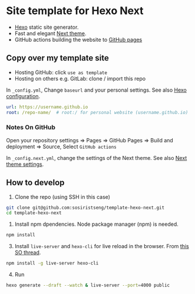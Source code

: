 # Site template for Hexo Next

- [Hexo](https://hexo.io/zh-tw/) static site generator.
- Fast and elegant [Next theme](https://theme-next.js.org/).
- GitHub actions building the website to [GitHub pages](https://pages.github.com/)

## Copy over my template site

- Hosting GitHub: click `use as template`
- Hosting on others e.g. GitLab: clone / import this repo

In `_config.yml`, Change `baseurl` and your personal settings. See also [Hexo configuration](https://hexo.io/docs/configuration.html).
```yml _config.yml
url: https://username.github.io
root: /repo-name/  # root:/ for personal website (username.github.io)
```

### Notes On GitHub

Open your repository settings => Pages => GitHub Pages
=> Build and deployment => Source, Select `GitHub actions`


In `_config.next.yml`, change the settings of the Next theme. See also [Next theme settings](https://theme-next.js.org/docs/theme-settings/).

## How to develop

1. Clone the repo (using SSH in this case)

```bash
git clone git@github.com:sosiristseng/template-hexo-next.git
cd template-hexo-next
```

1. Install npm dpendencies. Node package manager (npm) is needed.

```bash
npm install
```

3. Install `live-server` and `hexo-cli` for live reload in the browser. From [this SO thread](https://stackoverflow.com/questions/36898508/how-to-use-hexo-server-draft-and-livereload/54872963#54872963).

```bash
npm install -g live-server hexo-cli
```

4. Run

```bash
hexo generate --draft --watch & live-server --port=4000 public
```


